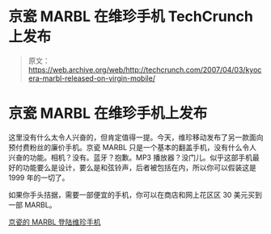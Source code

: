 # 京瓷 MARBL 在维珍手机 TechCrunch 上发布

> 原文：<https://web.archive.org/web/http://techcrunch.com/2007/04/03/kyocera-marbl-released-on-virgin-mobile/>

# 京瓷 MARBL 在维珍手机上发布

这里没有什么太令人兴奋的，但肯定值得一提。今天，维珍移动发布了另一款面向预付费粉丝的廉价手机。京瓷 MARBL 只是一个基本的翻盖手机，没有什么令人兴奋的功能。相机？没有。蓝牙？抱歉。MP3 播放器？没门儿。似乎这部手机最好的功能要么是设计，要么是和弦铃声，后者被包括在内，所以你可以假装这是 1999 年的一切了。

如果你手头拮据，需要一部便宜的手机，你可以在商店和网上花区区 30 美元买到一部 MARBL。

[京瓷的 MARBL 登陆维珍手机](https://web.archive.org/web/20221007035849/http://www.electronista.com/articles/07/04/03/kyocera.marbl.at.virgin/)